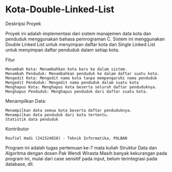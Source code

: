 # Kota-Double-Linked-List

Deskripsi Proyek

Proyek ini adalah implementasi dari sistem manajemen data kota dan penduduk menggunakan bahasa pemrograman C. Sistem ini menggunakan Double Linked List untuk menyimpan daftar kota dan Single Linked List untuk menyimpan daftar penduduk dalam setiap kota.

Fitur

    Menambah Kota: Menambahkan kota baru ke dalam sistem.
    Menambah Penduduk: Menambahkan penduduk ke dalam daftar suatu kota.
    Mengedit Kota: Mengedit nama kota tanpa mempengaruhi nama penduduk
    Mengedit Penduduk: Mengedit nama penduduk dalam suatu kota
    Menghapus Kota: Menghapus kota beserta seluruh daftar penduduknya.
    Menghapus Penduduk: Menghapus penduduk dari daftar suatu kota.

Menampilkan Data:

    Menampilkan data semua kota beserta daftar penduduknya.
    Menampilkan data penduduk dari kota tertentu.
    Statistik data penduduk

Kontributor

    Roufiel Hadi (241524028) - Teknik Informatika, POLBAN

Program ini adalah tugas pertemuan ke-7 mata kuliah Struktur Data dan Algoritma dengan dosen Pak Wendi Wirasta Masih banyak kekurangan pada program ini, mulai dari case sensitif pada input, belum terintegrasi pada database, dll.
